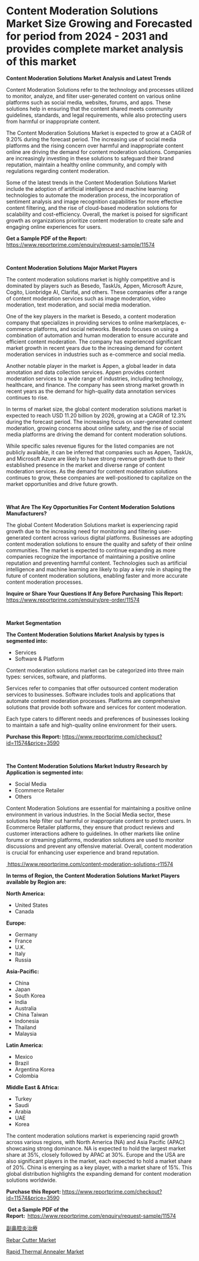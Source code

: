 <p><h1>Content Moderation Solutions Market Size Growing and Forecasted for period from 2024 - 2031 and provides complete market analysis of this market</h1></p><p><strong>Content Moderation Solutions Market Analysis and Latest Trends</strong></p>
<p><p>Content Moderation Solutions refer to the technology and processes utilized to monitor, analyze, and filter user-generated content on various online platforms such as social media, websites, forums, and apps. These solutions help in ensuring that the content shared meets community guidelines, standards, and legal requirements, while also protecting users from harmful or inappropriate content.</p><p>The Content Moderation Solutions Market is expected to grow at a CAGR of 9.20% during the forecast period. The increasing use of social media platforms and the rising concern over harmful and inappropriate content online are driving the demand for content moderation solutions. Companies are increasingly investing in these solutions to safeguard their brand reputation, maintain a healthy online community, and comply with regulations regarding content moderation.</p><p>Some of the latest trends in the Content Moderation Solutions Market include the adoption of artificial intelligence and machine learning technologies to automate the moderation process, the incorporation of sentiment analysis and image recognition capabilities for more effective content filtering, and the rise of cloud-based moderation solutions for scalability and cost-efficiency. Overall, the market is poised for significant growth as organizations prioritize content moderation to create safe and engaging online experiences for users.</p></p>
<p><strong>Get a Sample PDF of the Report:&nbsp;</strong> <a href="https://www.reportprime.com/enquiry/request-sample/11574">https://www.reportprime.com/enquiry/request-sample/11574</a></p>
<p>&nbsp;</p>
<p><strong>Content Moderation Solutions Major Market Players</strong></p>
<p><p>The content moderation solutions market is highly competitive and is dominated by players such as Besedo, TaskUs, Appen, Microsoft Azure, Cogito, Lionbridge AI, Clarifai, and others. These companies offer a range of content moderation services such as image moderation, video moderation, text moderation, and social media moderation.</p><p>One of the key players in the market is Besedo, a content moderation company that specializes in providing services to online marketplaces, e-commerce platforms, and social networks. Besedo focuses on using a combination of automation and human moderation to ensure accurate and efficient content moderation. The company has experienced significant market growth in recent years due to the increasing demand for content moderation services in industries such as e-commerce and social media.</p><p>Another notable player in the market is Appen, a global leader in data annotation and data collection services. Appen provides content moderation services to a wide range of industries, including technology, healthcare, and finance. The company has seen strong market growth in recent years as the demand for high-quality data annotation services continues to rise.</p><p>In terms of market size, the global content moderation solutions market is expected to reach USD 11.20 billion by 2026, growing at a CAGR of 12.3% during the forecast period. The increasing focus on user-generated content moderation, growing concerns about online safety, and the rise of social media platforms are driving the demand for content moderation solutions.</p><p>While specific sales revenue figures for the listed companies are not publicly available, it can be inferred that companies such as Appen, TaskUs, and Microsoft Azure are likely to have strong revenue growth due to their established presence in the market and diverse range of content moderation services. As the demand for content moderation solutions continues to grow, these companies are well-positioned to capitalize on the market opportunities and drive future growth.</p></p>
<p>&nbsp;</p>
<p><strong>What Are The Key Opportunities For Content Moderation Solutions Manufacturers?</strong></p>
<p><p>The global Content Moderation Solutions market is experiencing rapid growth due to the increasing need for monitoring and filtering user-generated content across various digital platforms. Businesses are adopting content moderation solutions to ensure the quality and safety of their online communities. The market is expected to continue expanding as more companies recognize the importance of maintaining a positive online reputation and preventing harmful content. Technologies such as artificial intelligence and machine learning are likely to play a key role in shaping the future of content moderation solutions, enabling faster and more accurate content moderation processes.</p></p>
<p><strong>Inquire or Share Your Questions If Any Before Purchasing This Report:</strong> <a href="https://www.reportprime.com/enquiry/pre-order/11574">https://www.reportprime.com/enquiry/pre-order/11574</a></p>
<p>&nbsp;</p>
<p><strong>Market Segmentation</strong></p>
<p><strong>The Content Moderation Solutions Market Analysis by types is segmented into:</strong></p>
<p><ul><li>Services</li><li>Software & Platform</li></ul></p>
<p><p>Content moderation solutions market can be categorized into three main types: services, software, and platforms. </p><p>Services refer to companies that offer outsourced content moderation services to businesses. Software includes tools and applications that automate content moderation processes. Platforms are comprehensive solutions that provide both software and services for content moderation.</p><p>Each type caters to different needs and preferences of businesses looking to maintain a safe and high-quality online environment for their users.</p></p>
<p><strong>Purchase this Report:&nbsp;</strong><a href="https://www.reportprime.com/checkout?id=11574&price=3590">https://www.reportprime.com/checkout?id=11574&price=3590</a></p>
<p>&nbsp;</p>
<p><strong>The Content Moderation Solutions Market Industry Research by Application is segmented into:</strong></p>
<p><ul><li>Social Media</li><li>Ecommerce Retailer</li><li>Others</li></ul></p>
<p><p>Content Moderation Solutions are essential for maintaining a positive online environment in various industries. In the Social Media sector, these solutions help filter out harmful or inappropriate content to protect users. In Ecommerce Retailer platforms, they ensure that product reviews and customer interactions adhere to guidelines. In other markets like online forums or streaming platforms, moderation solutions are used to monitor discussions and prevent any offensive material. Overall, content moderation is crucial for enhancing user experience and brand reputation.</p></p>
<p><a href="https://www.reportprime.com/content-moderation-solutions-r11574">&nbsp;https://www.reportprime.com/content-moderation-solutions-r11574</a></p>
<p><strong>In terms of Region, the Content Moderation Solutions Market Players available by Region are:</strong></p>
<p>
    <p> <strong> North America: </strong>
        <ul>
            <li>United States</li>
            <li>Canada</li>
        </ul>
        </p> 
    <p> <strong> Europe: </strong>
        <ul>
            <li>Germany</li>
            <li>France</li>
            <li>U.K.</li>
            <li>Italy</li>
            <li>Russia</li>
        </ul>
        </p> 
    <p> <strong> Asia-Pacific: </strong>
        <ul>
            <li>China</li>
            <li>Japan</li>
            <li>South Korea</li>
            <li>India</li>
            <li>Australia</li>
            <li>China Taiwan</li>
            <li>Indonesia</li>
            <li>Thailand</li>
            <li>Malaysia</li>
        </ul>
        </p> 
    <p> <strong> Latin America: </strong>
        <ul>
            <li>Mexico</li>
            <li>Brazil</li>
            <li>Argentina Korea</li>
            <li>Colombia</li>
        </ul>
        </p> 
    <p> <strong> Middle East & Africa: </strong>
        <ul>
            <li>Turkey</li>
            <li>Saudi</li>
            <li>Arabia</li>
            <li>UAE</li>
            <li>Korea</li>
        </ul>
    </p>
    </p>
<p><p>The content moderation solutions market is experiencing rapid growth across various regions, with North America (NA) and Asia Pacific (APAC) showcasing strong dominance. NA is expected to hold the largest market share at 35%, closely followed by APAC at 30%. Europe and the USA are also significant players in the market, each expected to hold a market share of 20%. China is emerging as a key player, with a market share of 15%. This global distribution highlights the expanding demand for content moderation solutions worldwide.</p></p>
<p><strong>Purchase this Report: </strong><a href="https://www.reportprime.com/checkout?id=11574&price=3590">https://www.reportprime.com/checkout?id=11574&price=3590</a></p>
<p>&nbsp;<strong>Get a Sample PDF of the Report:&nbsp;&nbsp;</strong><a href="https://www.reportprime.com/enquiry/request-sample/11574">https://www.reportprime.com/enquiry/request-sample/11574</a></p>
<p><strong></strong></p>
<p><p><a href="https://github.com/ppmazlotr77499/Market-Research-Report-List-1/blob/main/962717826298.md">副鼻腔炎治療</a></p><p><a href="https://view.publitas.com/reportprime-1/rebar-cutter-market-insights-into-market-cagr-market-trends-and-growth-strategies/">Rebar Cutter Market</a></p><p><a href="https://view.publitas.com/reportprime-1/rapid-thermal-annealer-market-insights-into-market-cagr-market-trends-and-growth-strategies/">Rapid Thermal Annealer Market</a></p></p>